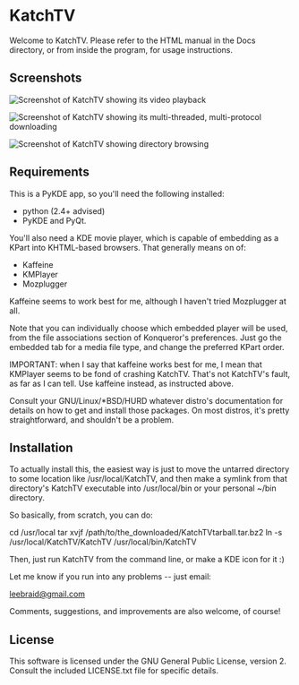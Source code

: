 KatchTV
=======

Welcome to KatchTV.  Please refer to the HTML manual in the Docs directory,
or from inside the program, for usage instructions.


Screenshots
-----------

![Screenshot of KatchTV showing its video playback](/lee-b/katchtv/master/Docs/screenshots/geekbrief.png?raw=true "Video playback in KatchTV")

![Screenshot of KatchTV showing its multi-threaded, multi-protocol downloading](/lee-b/katchtv/master/Docs/screenshots/downloads.png?raw=true "Multi-threaded, multi-protocol downloading in KatchTV")

![Screenshot of KatchTV showing directory browsing](/lee-b/katchtv/master/Docs/screenshots/zencast.png?raw=true "Browsing a directory of webcasts in KatchTV")


Requirements
------------

This is a PyKDE app, so you'll need the following installed:

 * python (2.4+ advised)
 * PyKDE and PyQt.

You'll also need a KDE movie player, which is capable of embedding as a KPart
into KHTML-based browsers.  That generally means on of:

 * Kaffeine
 * KMPlayer
 * Mozplugger

Kaffeine seems to work best for me, although I haven't tried Mozplugger at all.

Note that you can individually choose which embedded player will be used,
from the file associations section of Konqueror's preferences.  Just go the
embedded tab for a media file type, and change the preferred KPart order.

IMPORTANT: when I say that kaffeine works best for me, I mean that KMPlayer
seems to be fond of crashing KatchTV.  That's not KatchTV's fault, as far as
I can tell.  Use kaffeine instead, as instructed above.


Consult your GNU/Linux/*BSD/HURD whatever distro's documentation for
details on how to get and install those packages.  On most distros,
it's pretty straightforward, and shouldn't be a problem.



Installation
------------

To actually install this, the easiest way is just to move the untarred directory
to some location like /usr/local/KatchTV, and then make a symlink from that
directory's KatchTV executable into /usr/local/bin or your personal ~/bin
directory.

So basically, from scratch, you can do:

   cd /usr/local
   tar xvjf /path/to/the_downloaded/KatchTVtarball.tar.bz2
   ln -s /usr/local/KatchTV/KatchTV /usr/local/bin/KatchTV

Then, just run KatchTV from the command line, or make a KDE icon for it :)

Let me know if you run into any problems -- just email:

 leebraid@gmail.com

Comments, suggestions, and improvements are also welcome, of course!


License
-------

This software is licensed under the GNU General Public License, version 2.
Consult the included LICENSE.txt file for specific details.

